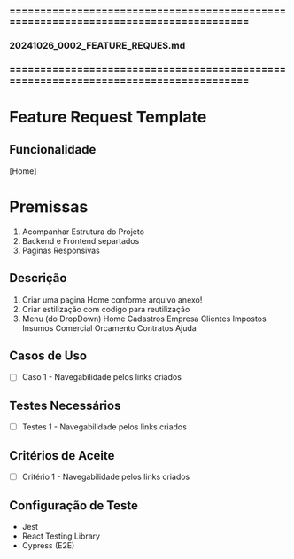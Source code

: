 ### ====================================================================================
### 20241026_0002_FEATURE_REQUES.md
### ====================================================================================

# Feature Request Template

## Funcionalidade
[Home]

# Premissas
  1. Acompanhar Estrutura do Projeto
  2. Backend e Frontend separtados
  3. Paginas Responsivas


## Descrição
1. Criar uma pagina Home conforme arquivo anexo!
2. Criar estilização com codigo para reutilização
3. Menu (do DropDown)
  Home
  Cadastros
    Empresa
    Clientes
    Impostos
    Insumos
  Comercial
    Orcamento
    Contratos
  Ajuda

## Casos de Uso
- [ ] Caso 1 - Navegabilidade pelos links criados

## Testes Necessários
- [ ] Testes 1 - Navegabilidade pelos links criados

## Critérios de Aceite
- [ ] Critério 1 - Navegabilidade pelos links criados

## Configuração de Teste
- Jest
- React Testing Library
- Cypress (E2E)